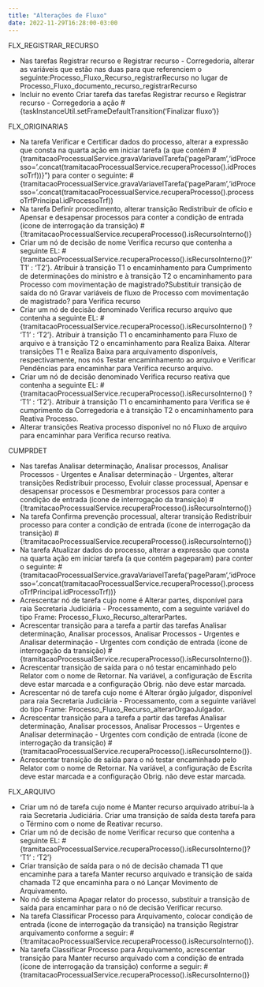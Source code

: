 ```yaml
---
title: "Alterações de Fluxo"
date: 2022-11-29T16:28:00-03:00
---
```


FLX_REGISTRAR_RECURSO 
+ Nas tarefas Registrar recurso e Registrar recurso - Corregedoria, alterar as variáveis que estão nas duas para que referenciem o seguinte:Processo_Fluxo_Recurso_registrarRecurso no lugar de Processo_Fluxo_documento_recurso_registrarRecurso
+ Incluir no evento Criar tarefa das tarefas Registrar recurso e Registrar recurso - Corregedoria a ação #{taskInstanceUtil.setFrameDefaultTransition(‘Finalizar fluxo’)}

FLX_ORIGINARIAS
+ Na tarefa Verificar e Certificar dados do processo, alterar a expressão que consta na quarta ação em iniciar tarefa (a que contém #{tramitacaoProcessualService.gravaVariavelTarefa(‘pageParam’,‘idProcesso=’.concat(tramitacaoProcessualService.recuperaProcesso().idProcessoTrf))}”) para conter o seguinte: #{tramitacaoProcessualService.gravaVariavelTarefa(‘pageParam’,‘idProcesso=’.concat(tramitacaoProcessualService.recuperaProcesso().processoTrfPrincipal.idProcessoTrf))
+ Na tarefa Definir procedimento, alterar transição Redistribuir de ofício e Apensar e desapensar processos para conter a condição de entrada (ícone de interrogação da transição) #{!tramitacaoProcessualService.recuperaProcesso().isRecursoInterno()}
+ Criar um nó de decisão de nome Verifica recurso que contenha a seguinte EL: #{tramitacaoProcessualService.recuperaProcesso().isRecursoInterno()?‘T1’ : ‘T2’}. Atribuir à transição T1 o encaminhamento para Cumprimento de determinações do ministro e à transição T2 o encaminhamento para Processo com movimentação de magistrado?Substituir transição de saída do nó Gravar variáveis de fluxo de Processo com movimentação de magistrado? para Verifica recurso 
+ Criar um nó de decisão denominado Verifica recurso arquivo que contenha a seguinte EL: #{tramitacaoProcessualService.recuperaProcesso().isRecursoInterno() ? ‘T1’ : ‘T2’}. Atribuir à transição T1 o encaminhamento para Fluxo de arquivo e à transição T2 o encaminhamento para Realiza Baixa. Alterar transições T1 e Realiza Baixa para arquivamento disponíveis, respectivamente, nos nós Testar encaminhamento ao arquivo e Verificar Pendências para encaminhar para Verifica recurso arquivo.
+ Criar um nó de decisão denominado Verifica recurso reativa que contenha a seguinte EL: #{tramitacaoProcessualService.recuperaProcesso().isRecursoInterno() ? ‘T1’ : ‘T2’}. Atribuir à transição T1 o encaminhamento para Verifica se é cumprimento da Corregedoria e à transição T2 o encaminhamento para Reativa Processo.
+ Alterar transições Reativa processo disponível no nó Fluxo de arquivo para encaminhar para Verifica recurso reativa.

CUMPRDET
+ Nas tarefas Analisar determinação, Analisar processos, Analisar Processos - Urgentes e Analisar determinação - Urgentes, alterar transições Redistribuir processo, Evoluir classe processual, Apensar e desapensar processos e Desmembrar processos para conter a condição de entrada (ícone de interrogação da transição) #{!tramitacaoProcessualService.recuperaProcesso().isRecursoInterno()}
+ Na tarefa Confirma prevenção processual, alterar transição Redistribuir processo para conter a condição de entrada (ícone de interrogação da transição) #{!tramitacaoProcessualService.recuperaProcesso().isRecursoInterno()}
+ Na tarefa Atualizar dados do processo, alterar a expressão que consta na quarta ação em iniciar tarefa (a que contém pageparam) para conter o seguinte: #{tramitacaoProcessualService.gravaVariavelTarefa(‘pageParam’,‘idProcesso=’.concat(tramitacaoProcessualService.recuperaProcesso().processoTrfPrincipal.idProcessoTrf))}
+ Acrescentar nó de tarefa cujo nome é Alterar partes, disponível para raia Secretaria Judiciária - Processamento, com a seguinte variável do tipo Frame: Processo_Fluxo_Recurso_alterarPartes.
+ Acrescentar transição para a tarefa a partir das tarefas Analisar determinação, Analisar processos, Analisar Processos - Urgentes e Analisar determinação - Urgentes com condição de entrada (ícone de interrogação da transição) #{tramitacaoProcessualService.recuperaProcesso().isRecursoInterno()}.
+ Acrescentar transição de saída para o nó testar encaminhado pelo Relator com o nome de Retornar. Na variável, a configuração de Escrita deve estar marcada e a configuração Obrig. não deve estar marcada.
+ Acrescentar nó de tarefa cujo nome é Alterar órgão julgador, disponível para raia Secretaria Judiciária - Processamento, com a seguinte variável do tipo Frame: Processo_Fluxo_Recurso_alterarOrgaoJulgador.
+ Acrescentar transição para a tarefa a partir das tarefas Analisar determinação, Analisar processos, Analisar Processos – Urgentes e Analisar determinação - Urgentes com condição de entrada (ícone de interrogação da transição) #{tramitacaoProcessualService.recuperaProcesso().isRecursoInterno()}.
+ Acrescentar transição de saída para o nó testar encaminhado pelo Relator com o nome de Retornar. Na variável, a configuração de Escrita deve estar marcada e a configuração Obrig. não deve estar marcada.

FLX_ARQUIVO
+ Criar um nó de tarefa cujo nome é Manter recurso arquivado atribuí-la à raia Secretaria Judiciária. Criar uma transição de saída desta tarefa para o Término com o nome de Reativar recurso.
+ Criar um nó de decisão de nome Verificar recurso que contenha a seguinte EL: #{tramitacaoProcessualService.recuperaProcesso().isRecursoInterno()? ‘T1’ : ‘T2’}
+ Criar transição de saída para o nó de decisão chamada T1 que encaminhe para a tarefa Manter recurso arquivado e transição de saída chamada T2 que encaminha para o nó Lançar Movimento de Arquivamento.
+ No nó de sistema Apagar relator do processo, substituir a transição de saída para encaminhar para o nó de decisão Verificar recurso.
+ Na tarefa Classificar Processo para Arquivamento, colocar condição de entrada (ícone de interrogação da transição) na transição Registrar arquivamento conforme a seguir: #{!tramitacaoProcessualService.recuperaProcesso().isRecursoInterno()}.
+ Na tarefa Classificar Processo para Arquivamento, acrescentar transição para Manter recurso arquivado com a condição de entrada (ícone de interrogação da transição) conforme a seguir: #{tramitacaoProcessualService.recuperaProcesso().isRecursoInterno()}
